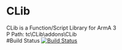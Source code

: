 # CLib
CLib is a Function/Script Library for ArmA 3  
P Path: tc\CLib\addons\CLib  
#Build Status
[![Build Status](https://travis-ci.org/TaktiCool/CLib.svg?branch=master)](https://travis-ci.org/TaktiCool/CLib)
